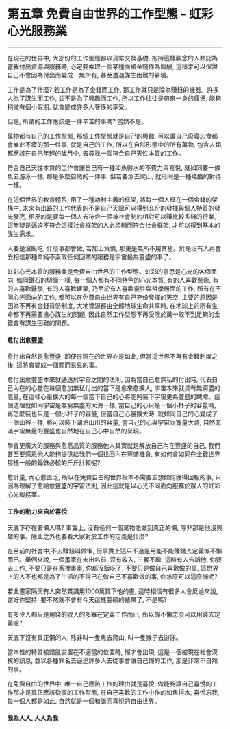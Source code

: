 # 第五章 免費自由世界的工作型態 - 虹彩心光服務業

---

在現在的世界中, 大部份的工作型態都以貨幣交換基礎, 抱持這樣觀念的人類認為當我付出資源與服務時, 必定要索取一個某種面額金錢作為報酬, 這樣才可以保證自己不會因為付出而變成一無所有,  甚至遭遇謀生困難的窘境。

工作是為了什麼? 若工作是為了金錢而工作, 那工作就只是淪為賺錢的機器。許多人為了謀生而工作, 並不是為了興趣而工作, 所以工作往往是帶來一身的疲憊, 能夠稍微有個小假期, 就會變成許多人奢侈的享受。

但是, 所謂的工作應該是一件辛苦的事嗎? 當然不是。

萬物都有自己的工作型態, 那個工作型態就是自己的興趣, 可以讓自己廢寢忘食都會樂此不疲的那一件事, 就是自己的工作, 所以在自然形態中的所有萬物, 包含人類, 都應該在自己年輕的歲月中, 去尋找一個符合自己天性本質的工作。

符合自己天性本質的工作會讓自己有一種如魚得水的不費力與喜悅, 就如同要一條魚去游泳一樣, 那是多麼自然的一件事, 但若要魚去爬山, 就形同是一種殘酷的對待一樣。

在這個世界的教育體系, 用了一種功利主義的框架, 將每一個人框在一個金錢的架構中, 未來有出路的工作代表的不是自己天賦可以得到充份的發揮與個人特質的發光發亮, 相反的是要每一個人去符合一個被社會制約相對可以賺比較多錢的行業, 這無疑是逼迫不符合這樣社會框架的人必須轉而符合社會框架, 才可以得到基本的謀生需求。

人要是沒飯吃, 什麼事都會做, 若加上負債, 那更是無所不用其極。於是沒有人再會去相信那種單純不索取任何回饋的服務是宇宙最為豐盛的事了。

虹彩心光本質的服務業是免費自由世界的工作型態。虹彩的意思是心光的各個面向, 如同鑽石的切面一樣, 每一個人都有不同特色的心光本質, 有的人喜歡藝術, 有的人喜歡醫學, 有的人喜歡建築, 乃至於有人喜歡靈性與哲學層面的工作, 所有在不同心光面向的工作, 都可以在免費自由世界有自己充份發揮的天空, 主要的原因是因為不再有金錢貨幣制度, 大地資源都由全體地球生命共享時, 在地球上的所有生命都不再需要擔心謀生的問題, 因此自然工作型態不再受限於萬一取不到足夠的金錢會有謀生困難的問題。

#### 愈付出愈豐盛

愈付出自然是愈豐盛, 即便在現在的世界亦是如此, 但當這世界不再有金錢制度之後, 這將會變成一個顯而易見的事。

愈付出愈豐盛本來就通透於宇宙之間的法則, 因為當自己愈無私的付出時, 代表自己內在的心量在每個愈加無私付出的當下是愈來愈擴大, 宇宙本來就具有無窮盡的能量, 在這樣心量擴大的每一個當下自己的心將能夠裝下宇宙更為豐盛的餽贈。這個道理就如同宇宙是無窮無盡的大海一樣, 當自己的心只是一個小杯子的容量時, 再怎麼裝也只是一個小杯子的容量, 但當自己心量擴大時, 就如同自己的心變成了一個山谷一樣, 將可以裝下湖泊山川的容量, 當自己的心與宇宙同寬量大時, 自然充滿宇宙無量的豐盛也自然地在自己心中自然的呈現。

學會更廣大的服務與愈高品質的服務他人其實就是解放自己內在豐盛的自己, 我們甚至要感恩他人能夠提供給我們一個找回內在豐盛機會, 有如何會如同在金錢世界那樣一般的錙銖必較的斤斤計較呢?

愈計量, 內心愈匱乏, 所以在免費自由的世界根本不需要去想如何獲得回報的事, 只因為理解了愈給愈豐盛的宇宙法則, 因此這就是以心光不同面向服務於眾人的虹彩心光服務業。

#### 工作的動力來自於喜悅

天底下存在著懶人嗎? 事實上, 沒有任何一個萬物能做到真正的懶, 除非那是他沒興趣的事。除此之外也要看大家對於工作的定義是什麼?

在目前的社會中,不去賺錢叫做懶, 但事實上這只不過是用能不能賺錢去定義懶不懶而已。舉例來說, 一個畫家在未出名前, 沒有收入, 三餐不繼, 這時有人告訴他, 你要去工作, 不要只是在家裡畫畫, 你都沒飯吃了, 不要只是做自己喜歡做的事, 這世界上的人不也都是為了生活的不得已在做自己不喜歡做的事, 你怎麼可以這麼懶呢?

若此畫家隔天有人突然賞識用1000萬買下他的畫, 這時相信有很多人會反過來說, 還好你堅持, 要不然就不會有今天這樣豐碩的結果了, 不是嗎?

有多少人都只是用錢的收入的多寡在定義工作而已, 所以懶不懶怎麼可以用錢去定義呢?

天底下沒有真正懶的人, 除非叫一隻魚去爬山, 叫一隻猴子去游泳。

當本性的特質被錯亂安置在不適當的位置時, 懶才會出現, 這是一個被現在社會漠視的訊息, 並以各種罪名去逼迫許多人去從事會讓自己懶的工作, 那是非常不自然的事。

在免費自由的世界中, 唯一自己應該工作的理由就是喜悅, 做能夠讓自己喜悅的工作那才是真正應該從事的工作型態, 在自己喜歡的工作中作的如魚得水, 喜悅忘我, 每一個人都是如此, 自然就是一個和諧而喜悅的自由世界。

#### 我為人人, 人人為我



